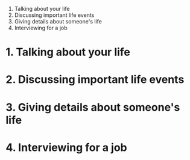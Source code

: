 1. Talking about your life
2. Discussing important life events
3. Giving details about someone's life
4. Interviewing for a job

# 1. Talking about your life
# 2. Discussing important life events
# 3. Giving details about someone's life
# 4. Interviewing for a job
